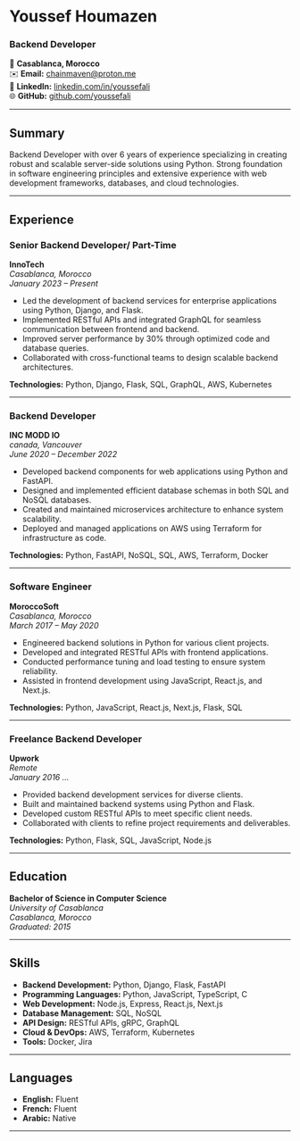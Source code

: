 # Youssef Houmazen

### Backend Developer

📍 **Casablanca, Morocco**  
✉️ **Email:** [chainmaven@proton.me](mailto:chainmaven@proton.me)  
💼 **LinkedIn:** [linkedin.com/in/youssefali](https://www.linkedin.com/in/youssef-houmazen-395267150/)  
🌐 **GitHub:** [github.com/youssefali]([https://github.com/youssefali](https://github.com/recon-cyber))

---

## Summary

Backend Developer with over 6 years of experience specializing in creating robust and scalable server-side solutions using Python. Strong foundation in software engineering principles and extensive experience with web development frameworks, databases, and cloud technologies.

---

## Experience

### **Senior Backend Developer/ Part-Time**  
**InnoTech**  
*Casablanca, Morocco*  
*January 2023 – Present*

- Led the development of backend services for enterprise applications using Python, Django, and Flask.
- Implemented RESTful APIs and integrated GraphQL for seamless communication between frontend and backend.
- Improved server performance by 30% through optimized code and database queries.
- Collaborated with cross-functional teams to design scalable backend architectures.

**Technologies:** Python, Django, Flask, SQL, GraphQL, AWS, Kubernetes

---

### **Backend Developer**  
**INC MODD IO**  
*canada, Vancouver*  
*June 2020 – December 2022*

- Developed backend components for web applications using Python and FastAPI.
- Designed and implemented efficient database schemas in both SQL and NoSQL databases.
- Created and maintained microservices architecture to enhance system scalability.
- Deployed and managed applications on AWS using Terraform for infrastructure as code.

**Technologies:** Python, FastAPI, NoSQL, SQL, AWS, Terraform, Docker

---

### **Software Engineer**  
**MoroccoSoft**  
*Casablanca, Morocco*  
*March 2017 – May 2020*

- Engineered backend solutions in Python for various client projects.
- Developed and integrated RESTful APIs with frontend applications.
- Conducted performance tuning and load testing to ensure system reliability.
- Assisted in frontend development using JavaScript, React.js, and Next.js.

**Technologies:** Python, JavaScript, React.js, Next.js, Flask, SQL

---

### **Freelance Backend Developer**  
**Upwork**  
*Remote*  
*January 2016 ...*

- Provided backend development services for diverse clients.
- Built and maintained backend systems using Python and Flask.
- Developed custom RESTful APIs to meet specific client needs.
- Collaborated with clients to refine project requirements and deliverables.

**Technologies:** Python, Flask, SQL, JavaScript, Node.js

---

## Education

**Bachelor of Science in Computer Science**  
*University of Casablanca*  
*Casablanca, Morocco*  
*Graduated: 2015*

---

## Skills

- **Backend Development:** Python, Django, Flask, FastAPI
- **Programming Languages:** Python, JavaScript, TypeScript, C
- **Web Development:** Node.js, Express, React.js, Next.js
- **Database Management:** SQL, NoSQL
- **API Design:** RESTful APIs, gRPC, GraphQL
- **Cloud & DevOps:** AWS, Terraform, Kubernetes
- **Tools:** Docker, Jira


---

## Languages

- **English:** Fluent
- **French:** Fluent
- **Arabic:** Native

---


